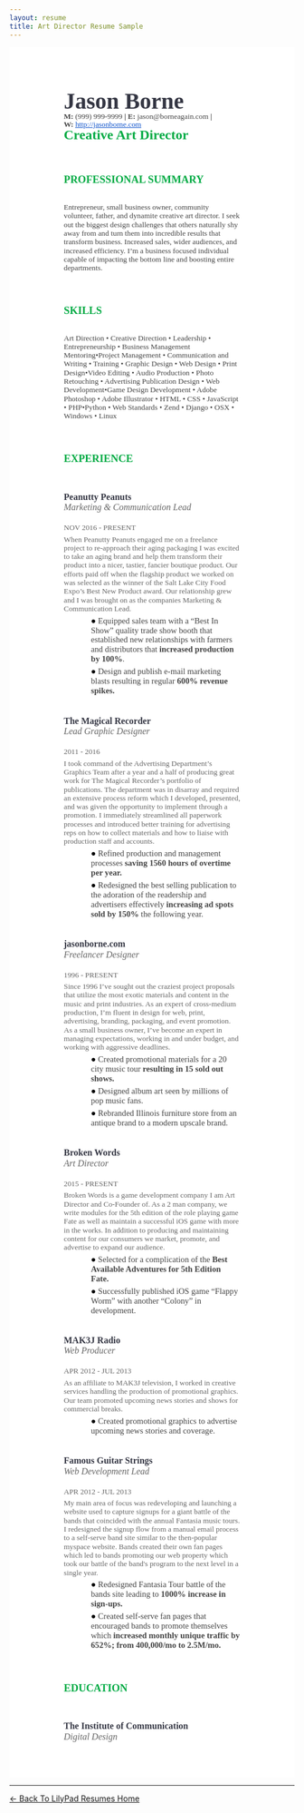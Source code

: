 ```yaml
---
layout: resume
title: Art Director Resume Sample
---
```

<style type="text/css">
  @import url('https://themes.googleusercontent.com/fonts/css?kit=3qINvnjb346LubKDfLRn69t6G6Z1RrRfgULZ1AHo7mPOfsfM6rvuuu7h1pY3r_-A');
  ul.lst-kix_uydb8ozhlw0z-5 {
    list-style-type: none
  }

  #resume ul.lst-kix_q43nwmkvrt8-7 {
    list-style-type: none
  }

  #resume .lst-kix_pwiefsepqtoz-7>li:before {
    content: "\0025cb  "
  }

  #resume ul.lst-kix_uydb8ozhlw0z-6 {
    list-style-type: none
  }

  #resume ul.lst-kix_q43nwmkvrt8-6 {
    list-style-type: none
  }

  #resume ul.lst-kix_uydb8ozhlw0z-7 {
    list-style-type: none
  }

  #resume .lst-kix_pwiefsepqtoz-6>li:before {
    content: "\0025cf  "
  }

  #resume .lst-kix_pwiefsepqtoz-8>li:before {
    content: "\0025a0  "
  }

  #resume ul.lst-kix_uydb8ozhlw0z-8 {
    list-style-type: none
  }

  #resume ul.lst-kix_q43nwmkvrt8-8 {
    list-style-type: none
  }

  #resume ul.lst-kix_q43nwmkvrt8-3 {
    list-style-type: none
  }

  #resume .lst-kix_pwiefsepqtoz-5>li:before {
    content: "\0025a0  "
  }

  #resume ul.lst-kix_q43nwmkvrt8-2 {
    list-style-type: none
  }

  #resume ul.lst-kix_q43nwmkvrt8-5 {
    list-style-type: none
  }

  #resume ul.lst-kix_q43nwmkvrt8-4 {
    list-style-type: none
  }

  #resume .lst-kix_pwiefsepqtoz-3>li:before {
    content: "\0025cf  "
  }

  #resume ul.lst-kix_pwiefsepqtoz-4 {
    list-style-type: none
  }

  #resume ul.lst-kix_pwiefsepqtoz-5 {
    list-style-type: none
  }

  #resume .lst-kix_pwiefsepqtoz-2>li:before {
    content: "\0025a0  "
  }

  #resume .lst-kix_pwiefsepqtoz-4>li:before {
    content: "\0025cb  "
  }

  #resume ul.lst-kix_pwiefsepqtoz-6 {
    list-style-type: none
  }

  #resume ul.lst-kix_pwiefsepqtoz-7 {
    list-style-type: none
  }

  #resume ul.lst-kix_pwiefsepqtoz-0 {
    list-style-type: none
  }

  #resume ul.lst-kix_pwiefsepqtoz-1 {
    list-style-type: none
  }

  #resume ul.lst-kix_pwiefsepqtoz-2 {
    list-style-type: none
  }

  #resume ul.lst-kix_pwiefsepqtoz-3 {
    list-style-type: none
  }

  #resume .lst-kix_pwiefsepqtoz-0>li:before {
    content: "\0025cf  "
  }

  #resume .lst-kix_pwiefsepqtoz-1>li:before {
    content: "\0025cb  "
  }

  #resume ul.lst-kix_pwiefsepqtoz-8 {
    list-style-type: none
  }

  #resume ul.lst-kix_71cy10c6bo5c-8 {
    list-style-type: none
  }

  #resume ul.lst-kix_71cy10c6bo5c-7 {
    list-style-type: none
  }

  #resume ul.lst-kix_71cy10c6bo5c-6 {
    list-style-type: none
  }

  #resume ul.lst-kix_71cy10c6bo5c-5 {
    list-style-type: none
  }

  #resume ul.lst-kix_71cy10c6bo5c-4 {
    list-style-type: none
  }

  #resume ul.lst-kix_71cy10c6bo5c-3 {
    list-style-type: none
  }

  #resume ul.lst-kix_71cy10c6bo5c-2 {
    list-style-type: none
  }

  #resume ul.lst-kix_71cy10c6bo5c-1 {
    list-style-type: none
  }

  #resume .lst-kix_nw4oua9zxpcg-2>li:before {
    content: "\0025a0  "
  }

  #resume ul.lst-kix_71cy10c6bo5c-0 {
    list-style-type: none
  }

  #resume .lst-kix_nw4oua9zxpcg-1>li:before {
    content: "\0025cb  "
  }

  #resume .lst-kix_nw4oua9zxpcg-0>li:before {
    content: "\0025cf  "
  }

  #resume ul.lst-kix_dpieomdpoi58-0 {
    list-style-type: none
  }

  #resume ul.lst-kix_dpieomdpoi58-1 {
    list-style-type: none
  }

  #resume ul.lst-kix_dpieomdpoi58-4 {
    list-style-type: none
  }

  #resume ul.lst-kix_dpieomdpoi58-5 {
    list-style-type: none
  }

  #resume ul.lst-kix_dpieomdpoi58-2 {
    list-style-type: none
  }

  #resume ul.lst-kix_dpieomdpoi58-3 {
    list-style-type: none
  }

  #resume ul.lst-kix_dpieomdpoi58-8 {
    list-style-type: none
  }

  #resume ul.lst-kix_dpieomdpoi58-6 {
    list-style-type: none
  }

  #resume ul.lst-kix_dpieomdpoi58-7 {
    list-style-type: none
  }

  #resume .lst-kix_dpieomdpoi58-4>li:before {
    content: "\0025cb  "
  }

  #resume .lst-kix_dpieomdpoi58-3>li:before {
    content: "\0025cf  "
  }

  #resume .lst-kix_dpieomdpoi58-5>li:before {
    content: "\0025a0  "
  }

  #resume .lst-kix_dpieomdpoi58-8>li:before {
    content: "\0025a0  "
  }

  #resume .lst-kix_dpieomdpoi58-7>li:before {
    content: "\0025cb  "
  }

  #resume .lst-kix_dpieomdpoi58-6>li:before {
    content: "\0025cf  "
  }

  #resume .lst-kix_71cy10c6bo5c-5>li:before {
    content: "\0025a0  "
  }

  #resume .lst-kix_71cy10c6bo5c-6>li:before {
    content: "\0025cf  "
  }

  #resume .lst-kix_71cy10c6bo5c-7>li:before {
    content: "\0025cb  "
  }

  #resume .lst-kix_71cy10c6bo5c-8>li:before {
    content: "\0025a0  "
  }

  #resume .lst-kix_nw4oua9zxpcg-3>li:before {
    content: "\0025cf  "
  }

  #resume .lst-kix_nw4oua9zxpcg-4>li:before {
    content: "\0025cb  "
  }

  #resume .lst-kix_nw4oua9zxpcg-5>li:before {
    content: "\0025a0  "
  }

  #resume .lst-kix_nw4oua9zxpcg-6>li:before {
    content: "\0025cf  "
  }

  #resume .lst-kix_nw4oua9zxpcg-7>li:before {
    content: "\0025cb  "
  }

  #resume .lst-kix_71cy10c6bo5c-3>li:before {
    content: "\0025cf  "
  }

  #resume .lst-kix_71cy10c6bo5c-4>li:before {
    content: "\0025cb  "
  }

  #resume .lst-kix_nw4oua9zxpcg-8>li:before {
    content: "\0025a0  "
  }

  #resume .lst-kix_71cy10c6bo5c-2>li:before {
    content: "\0025a0  "
  }

  #resume .lst-kix_71cy10c6bo5c-1>li:before {
    content: "\0025cb  "
  }

  #resume ul.lst-kix_uydb8ozhlw0z-0 {
    list-style-type: none
  }

  #resume ul.lst-kix_uydb8ozhlw0z-1 {
    list-style-type: none
  }

  #resume ul.lst-kix_uydb8ozhlw0z-2 {
    list-style-type: none
  }

  #resume ul.lst-kix_uydb8ozhlw0z-3 {
    list-style-type: none
  }

  #resume .lst-kix_71cy10c6bo5c-0>li:before {
    content: "\0025cf  "
  }

  #resume ul.lst-kix_uydb8ozhlw0z-4 {
    list-style-type: none
  }

  #resume .lst-kix_uydb8ozhlw0z-3>li:before {
    content: "\0025cf  "
  }

  #resume .lst-kix_uydb8ozhlw0z-2>li:before {
    content: "\0025a0  "
  }

  #resume .lst-kix_uydb8ozhlw0z-0>li:before {
    content: "\0025cf  "
  }

  #resume .lst-kix_uydb8ozhlw0z-1>li:before {
    content: "\0025cb  "
  }

  #resume .lst-kix_q43nwmkvrt8-0>li:before {
    content: "\0025cf  "
  }

  #resume .lst-kix_q43nwmkvrt8-1>li:before {
    content: "\0025cb  "
  }

  #resume .lst-kix_q43nwmkvrt8-2>li:before {
    content: "\0025a0  "
  }

  #resume .lst-kix_q43nwmkvrt8-4>li:before {
    content: "\0025cb  "
  }

  #resume .lst-kix_q43nwmkvrt8-3>li:before {
    content: "\0025cf  "
  }

  #resume .lst-kix_uydb8ozhlw0z-4>li:before {
    content: "\0025cb  "
  }

  #resume .lst-kix_q43nwmkvrt8-8>li:before {
    content: "\0025a0  "
  }

  #resume .lst-kix_uydb8ozhlw0z-5>li:before {
    content: "\0025a0  "
  }

  #resume .lst-kix_uydb8ozhlw0z-6>li:before {
    content: "\0025cf  "
  }

  #resume .lst-kix_q43nwmkvrt8-6>li:before {
    content: "\0025cf  "
  }

  #resume .lst-kix_q43nwmkvrt8-5>li:before {
    content: "\0025a0  "
  }

  #resume .lst-kix_uydb8ozhlw0z-8>li:before {
    content: "\0025a0  "
  }

  #resume .lst-kix_uydb8ozhlw0z-7>li:before {
    content: "\0025cb  "
  }

  #resume .lst-kix_dpieomdpoi58-1>li:before {
    content: "\0025cb  "
  }

  #resume .lst-kix_dpieomdpoi58-2>li:before {
    content: "\0025a0  "
  }

  #resume .lst-kix_q43nwmkvrt8-7>li:before {
    content: "\0025cb  "
  }

  #resume ul.lst-kix_nw4oua9zxpcg-0 {
    list-style-type: none
  }

  #resume ul.lst-kix_nw4oua9zxpcg-1 {
    list-style-type: none
  }

  #resume ul.lst-kix_nw4oua9zxpcg-2 {
    list-style-type: none
  }

  #resume ul.lst-kix_nw4oua9zxpcg-3 {
    list-style-type: none
  }

  #resume .lst-kix_dpieomdpoi58-0>li:before {
    content: "\0025cf  "
  }

  #resume ul.lst-kix_nw4oua9zxpcg-8 {
    list-style-type: none
  }

  #resume ul.lst-kix_nw4oua9zxpcg-4 {
    list-style-type: none
  }

  #resume ul.lst-kix_nw4oua9zxpcg-5 {
    list-style-type: none
  }

  #resume ul.lst-kix_nw4oua9zxpcg-6 {
    list-style-type: none
  }

  #resume ul.lst-kix_nw4oua9zxpcg-7 {
    list-style-type: none
  }

  #resume ul.lst-kix_q43nwmkvrt8-1 {
    list-style-type: none
  }

  #resume ul.lst-kix_q43nwmkvrt8-0 {
    list-style-type: none
  }

  #resume ol {
    margin: 0;
    padding: 0
  }

  #resume table td,
  table th {
    padding: 0
  }

  #resume .c3 {
    margin-left: 36pt;
    padding-top: 4pt;
    padding-left: 0pt;
    padding-bottom: 0pt;
    line-height: 1.15;
    orphans: 2;
    widows: 2;
    text-align: left;
    margin-right: -126pt
  }

  #resume .c7 {
    color: #434343;
    font-weight: 700;
    text-decoration: none;
    vertical-align: baseline;
    font-size: 11pt;
    font-family: "Proxima Nova";
    font-style: normal
  }

  #resume .c22 {
    color: #000000;
    font-weight: 400;
    text-decoration: none;
    vertical-align: baseline;
    font-size: 11pt;
    font-family: "Proxima Nova";
    font-style: normal
  }

  #resume .c15 {
    padding-top: 4pt;
    padding-bottom: 0pt;
    line-height: 1.15;
    orphans: 2;
    widows: 2;
    text-align: left;
    margin-right: -126pt
  }

  #resume .c21 {
    padding-top: 4pt;
    padding-bottom: 0pt;
    line-height: 1.0;
    orphans: 2;
    widows: 2;
    text-align: left;
    height: 11pt
  }

  #resume .c13 {
    color: #353744;
    font-weight: 400;
    text-decoration: none;
    vertical-align: baseline;
    font-size: 14pt;
    font-family: "Proxima Nova";
    font-style: normal
  }

  #resume .c6 {
    color: #353744;
    font-weight: 700;
    text-decoration: none;
    vertical-align: baseline;
    font-size: 12pt;
    font-family: "Proxima Nova";
    font-style: normal
  }

  #resume .c9 {
    color: #00ab44;
    font-weight: 400;
    text-decoration: none;
    vertical-align: baseline;
    font-size: 18pt;
    font-family: "Proxima Nova";
    font-style: normal
  }

  #resume .c0 {
    color: #434343;
    font-weight: 400;
    text-decoration: none;
    vertical-align: baseline;
    font-size: 11pt;
    font-family: "Proxima Nova";
    font-style: normal
  }

  #resume .c5 {
    color: #666666;
    font-weight: 400;
    text-decoration: none;
    vertical-align: baseline;
    font-size: 10pt;
    font-family: "Proxima Nova";
    font-style: normal
  }

  #resume .c2 {
    padding-top: 6pt;
    padding-bottom: 0pt;
    line-height: 1.0;
    page-break-after: avoid;
    text-align: left;
    margin-right: -126pt
  }

  #resume .c23 {
    background-color: #ffffff;
    font-weight: 400;
    text-decoration: none;
    vertical-align: baseline;
    font-family: "Proxima Nova";
    font-style: normal
  }

  #resume .c18 {
    color: #00ab44;
    text-decoration: none;
    vertical-align: baseline;
    font-size: 14pt;
    font-family: "Proxima Nova";
    font-style: normal
  }

  #resume .c1 {
    padding-top: 10pt;
    padding-bottom: 0pt;
    line-height: 1.15;
    text-align: left;
    margin-right: -126pt
  }

  #resume .c20 {
    padding-top: 0pt;
    padding-bottom: 0pt;
    line-height: 1.0;
    text-align: left;
    margin-right: -126pt
  }

  #resume .c17 {
    padding-top: 24pt;
    padding-bottom: 10pt;
    line-height: 1.0;
    text-align: left;
    margin-right: -126pt
  }

  #resume .c11 {
    text-decoration: none;
    vertical-align: baseline;
    font-size: 12pt;
    font-family: "Proxima Nova"
  }

  #resume.c24 {
    background-color: #ffffff;
    padding: 36pt 198pt 36pt 72pt
  }

  #resume .c4 {
    font-style: italic;
    color: #666666;
    font-weight: 400
  }

  #resume .c16 {
    font-size: 10pt;
    color: #1155cc;
    text-decoration: underline
  }

  #resume .c19 {
    color: inherit;
    text-decoration: inherit
  }

  #resume .c8 {
    color: #434343;
    font-size: 10pt
  }

  #resume .c12 {
    padding: 0;
    margin: 0
  }

  #resume .c14 {
    font-weight: 700
  }

  #resume .c10 {
    color: #434343
  }

  #resume .title {
    padding-top: 6pt;
    color: #353744;
    font-size: 30pt;
    padding-bottom: 0pt;
    font-family: "Proxima Nova";
    line-height: 1.0;
    page-break-after: avoid;
    orphans: 2;
    widows: 2;
    text-align: left
  }

  #resume .subtitle {
    padding-top: 0pt;
    color: #00ab44;
    font-size: 18pt;
    padding-bottom: 0pt;
    font-family: "Proxima Nova";
    line-height: 1.0;
    page-break-after: avoid;
    orphans: 2;
    widows: 2;
    text-align: left
  }

  #resume li {
    color: #000000;
    font-size: 11pt;
    font-family: "Proxima Nova"
  }

  #resume p {
    margin: 0;
    color: #000000;
    font-size: 11pt;
    font-family: "Proxima Nova"
  }

  #resume h1 {
    padding-top: 24pt;
    color: #00ab44;
    font-weight: 700;
    font-size: 14pt;
    padding-bottom: 10pt;
    font-family: "Proxima Nova";
    line-height: 1.0;
    page-break-after: avoid;
    orphans: 2;
    widows: 2;
    text-align: left
  }

  #resume h2 {
    padding-top: 10pt;
    color: #353744;
    font-weight: 700;
    font-size: 12pt;
    padding-bottom: 0pt;
    font-family: "Proxima Nova";
    line-height: 1.0;
    page-break-after: avoid;
    orphans: 2;
    widows: 2;
    text-align: left
  }

  #resume h3 {
    padding-top: 10pt;
    color: #353744;
    font-weight: 700;
    font-size: 11pt;
    padding-bottom: 0pt;
    font-family: "Proxima Nova";
    line-height: 1.0;
    page-break-after: avoid;
    orphans: 2;
    widows: 2;
    text-align: left
  }

  #resume h4 {
    padding-top: 8pt;
    color: #666666;
    text-decoration: underline;
    font-size: 11pt;
    padding-bottom: 0pt;
    font-family: "Trebuchet MS";
    line-height: 1.2;
    page-break-after: avoid;
    orphans: 2;
    widows: 2;
    text-align: left
  }

  #resume h5 {
    padding-top: 8pt;
    color: #666666;
    font-size: 11pt;
    padding-bottom: 0pt;
    font-family: "Trebuchet MS";
    line-height: 1.2;
    page-break-after: avoid;
    orphans: 2;
    widows: 2;
    text-align: left
  }

  #resume h6 {
    padding-top: 8pt;
    color: #666666;
    font-size: 11pt;
    padding-bottom: 0pt;
    font-family: "Trebuchet MS";
    line-height: 1.2;
    page-break-after: avoid;
    font-style: italic;
    orphans: 2;
    widows: 2;
    text-align: left
  }
</style>


<div id="resume" class="c24 resume-sample border--round box-shadow-wide">
  <div>
    <p class="c21"><span class="c22"></span></p>
  </div>
  <p class="c2 title" id="h.qnl2h1xer1h9"><span class="c14">Jason Borne<br></span><span class="c8 c14">M:</span><span class="c8">&nbsp;(999) 999-9999 </span><span class="c8 c14">| E:</span><span class="c8">&nbsp;jason@borneagain.com </span><span class="c8 c14">|</span><span class="c8">&nbsp;</span>
    <span class="c8 c14">W:</span><span class="c8">&nbsp;</span><span class="c16"><a class="c19" href="https://www.google.com/url?q=https://lilypadresumes.com/&amp;sa=D&amp;ust=1497415008079000&amp;usg=AFQjCNE0LzmmT6OQBX3yB49vgaIiT46g-g">http://jasonborne.com</a></span></p>
  <p class="c20 subtitle" id="h.5otzbpf60gjp"><span class="c14">Creative Art Director</span></p>
  <h1 class="c17" id="h.fgzhf2mhpnva"><span class="c18 c14">PROFESSIONAL SUMMARY</span></h1>
  <p class="c15"><span class="c8">Entrepreneur, small business owner, community volunteer, father, and dynamite creative art director. I seek out the biggest design challenges that others naturally shy away from and turn them into incredible results that transform business. Increased sales, wider audiences, and increased efficiency. I&rsquo;m a business focused individual capable of impacting the bottom line and boosting entire departments.</span></p>
  <h1 class="c17" id="h.wgvhlw3lrs1l"><span class="c18 c14">SKILLS</span></h1>
  <p class="c15"><span class="c8">Art Direction</span><span class="c8 c23">&nbsp;&bull; Creative Direction &bull; Leadership &bull; Entrepreneurship &bull; Business Management Mentoring&bull;Project Management &bull; Communication and Writing &bull; Training &bull; Graphic Design &bull; Web Design &bull; Print Design&bull;Video Editing &bull; Audio Production &bull; Photo Retouching &bull; Advertising Publication Design &bull; Web Development&bull;Game Design Development &bull; Adobe Photoshop &bull; Adobe Illustrator &bull; HTML &bull; CSS &bull; JavaScript &bull; PHP&bull;Python &bull; Web Standards &bull; Zend &bull; Django &bull; OSX &bull; Windows &bull; Linux</span></p>
  <h1 class="c17" id="h.4e7emiovm7u9"><span class="c18 c14">EXPERIENCE</span></h1>
  <h2 class="c1" id="h.x8cjc83bhgqt"><span>Peanutty Peanuts<br></span><span class="c11 c4">Marketing &amp; Communication Lead</span></h2>
  <p class="c15"><span class="c5">NOV 2016 - PRESENT</span></p>
  <p class="c15"><span class="c5">When Peanutty Peanuts engaged me on a freelance project to re-approach their aging packaging I was excited to take an aging brand and help them transform their product into a nicer, tastier, fancier boutique product. Our efforts paid off when the flagship product we worked on was selected as the winner of the Salt Lake City Food Expo&rsquo;s Best New Product award. Our relationship grew and I was brought on as the companies Marketing &amp; Communication Lead.</span></p>
  <ul class="c12 lst-kix_pwiefsepqtoz-0 start">
    <li class="c3"><span class="c10">Equipped sales team with a &ldquo;Best In Show&rdquo; quality trade show booth that established new relationships with farmers and distributors that </span><span class="c14 c10">increased production by 100%</span><span class="c0">.</span></li>
    <li class="c3"><span class="c10">Design and publish e-mail marketing blasts resulting in regular </span><span class="c7">600% revenue spikes.</span></li>
  </ul>
  <h2 class="c1" id="h.hwn6n8tv0goz"><span>The Magical Recorder<br></span><span class="c11 c4">Lead Graphic Designer</span></h2>
  <p class="c15"><span class="c5">2011 - 2016</span></p>
  <p class="c15"><span class="c5">I took command of the Advertising Department&rsquo;s Graphics Team after a year and a half of producing great work for The Magical Recorder&rsquo;s portfolio of publications. The department was in disarray and required an extensive process reform which I developed, presented, and was given the opportunity to implement through a promotion. I immediately streamlined all paperwork processes and introduced better training for advertising reps on how to collect materials and how to liaise with production staff and accounts.</span></p>
  <ul class="c12 lst-kix_pwiefsepqtoz-0">
    <li class="c3"><span class="c10">Refined production and management processes </span><span class="c7">saving 1560 hours of overtime per year.</span></li>
    <li class="c3"><span class="c10">Redesigned the best selling publication to the adoration of the readership and advertisers effectively </span><span class="c14 c10">increasing ad spots sold by 150%</span><span class="c10">&nbsp;the following year.</span>
      <hr style="page-break-before:always;display:none;">
    </li>
  </ul>
  <h2 class="c1" id="h.8vy4le1nr9sg"><span>jasonborne.com<br></span><span class="c11 c4">Freelancer Designer</span></h2>
  <p class="c15"><span class="c5">1996 - PRESENT</span></p>
  <p class="c15"><span class="c5">Since 1996 I&rsquo;ve sought out the craziest project proposals that utilize the most exotic materials and content in the music and print industries. As an expert of cross-medium production, I&rsquo;m fluent in design for web, print, advertising, branding, packaging, and event promotion. As a small business owner, I&rsquo;ve become an expert in managing expectations, working in and under budget, and working with aggressive deadlines.</span></p>
  <ul class="c12 lst-kix_pwiefsepqtoz-0">
    <li class="c3"><span class="c10">Created promotional materials for a 20 city music tour </span><span class="c7">resulting in 15 sold out shows.</span></li>
    <li class="c3"><span class="c0">Designed album art seen by millions of pop music fans.</span></li>
    <li class="c3"><span class="c0">Rebranded Illinois furniture store from an antique brand to a modern upscale brand.</span></li>
  </ul>
  <h2 class="c1" id="h.bwgh8gc2exl5"><span>Broken Words<br></span><span class="c11 c4">Art Director</span></h2>
  <p class="c15"><span class="c5">2015 - PRESENT</span></p>
  <p class="c15"><span class="c5">Broken Words is a game development company I am Art Director and Co-Founder of. As a 2 man company, we write modules for the 5th edition of the role playing game Fate as well as maintain a successful iOS game with more in the works. In addition to producing and maintaining content for our consumers we market, promote, and advertise to expand our audience.</span></p>
  <ul class="c12 lst-kix_pwiefsepqtoz-0">
    <li class="c3"><span class="c10">Selected for a complication of the </span><span class="c7">Best Available Adventures for 5th Edition Fate.</span></li>
    <li class="c3"><span class="c0">Successfully published iOS game &ldquo;Flappy Worm&rdquo; with another &ldquo;Colony&rdquo; in development.</span></li>
  </ul>
  <h2 class="c1" id="h.ph7husu4lcfc"><span>MAK3J Radio</span><span><br></span><span class="c11 c4">Web Producer</span></h2>
  <p class="c15"><span class="c5">APR 2012 - JUL 2013</span></p>
  <p class="c15"><span class="c5">As an affiliate to MAK3J television, I worked in creative services handling the production of promotional graphics. Our team promoted upcoming news stories and shows for commercial breaks.</span></p>
  <ul class="c12 lst-kix_pwiefsepqtoz-0">
    <li class="c3"><span class="c0">Created promotional graphics to advertise upcoming news stories and coverage.</span></li>
  </ul>
  <h2 class="c1" id="h.bqain5em3b9l"><span>Famous Guitar Strings</span><span><br></span><span class="c4 c11">Web Development Lead</span></h2>
  <p class="c15"><span class="c5">APR 2012 - JUL 2013</span></p>
  <p class="c15"><span class="c5">My main area of focus was redeveloping and launching a website used to capture signups for a giant battle of the bands that coincided with the annual Fantasia music tours. I redesigned the signup flow from a manual email process to a self-serve band site similar to the then-popular myspace website. Bands created their own fan pages which led to bands promoting our web property which took our battle of the band&#39;s program to the next level in a single year.</span></p>
  <ul class="c12 lst-kix_pwiefsepqtoz-0">
    <li class="c3"><span class="c10">Redesigned Fantasia Tour battle of the bands site leading to </span><span class="c7">1000% increase in sign-ups.</span></li>
    <li class="c3"><span class="c10">Created self-serve fan pages that encouraged bands to promote themselves which </span><span class="c7">increased monthly unique traffic by 652%; from 400,000/mo to 2.5M/mo.</span></li>
  </ul>
  <h1 class="c17" id="h.pwnp1k6vsbh1"><span class="c14 c18">EDUCATION</span></h1>
  <h2 class="c1" id="h.5f65jvlp24up"><span>The Institute of Communication<br></span><span class="c4">Digital Design</span></h2>
</div>

<hr>

[← Back To LilyPad Resumes Home](/)
